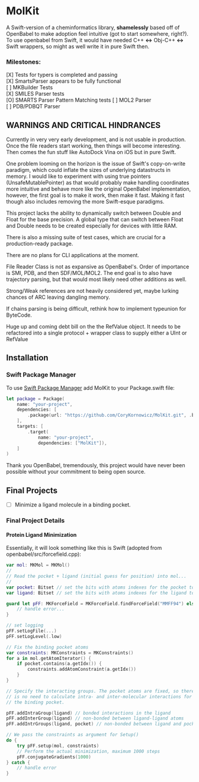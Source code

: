 # MolKit

A Swift-version of a cheminformatics library, __shamelessly__ based off of OpenBabel to make adoption feel intuitive (got to start somewhere, right?).
To use openbabel from Swift, it would have needed C++ __<->__ Obj-C++ __<->__ Swift wrappers, so might as well write it in pure Swift then.  

### Milestones:  
[X]  Tests for typers is completed and passing   
[X]  SmartsParser appears to be fully functional   
[ ]  MKBuilder Tests   
[X]  SMILES Parser tests  
[O]  SMARTS Parser Pattern Matching tests
[ ]  MOL2 Parser   
[ ]  PDB/PDBQT Parser   

## WARNINGS AND CRITICAL HINDRANCES   

Currently in very very early development, and is not usable in production. Once the file readers start working, then things will become interesting. Then comes the fun stuff like AutoDock Vina on iOS but in pure Swift.

One problem looming on the horizon is the issue of Swift's copy-on-write paradigm, which could inflate the sizes of underlying datastructs in memory. I would like to experiment with using true pointers (UnsafeMutablePointer) as that would probably make handling coordinates more intuitive and behave more like the original OpenBabel implementation, however, the first goal is to make it work, then make it fast. Making it fast though also includes removing the more Swift-esque paradigms. 

This project lacks the ability to dynamically switch between Double and Float for the base precision. A global type that can switch between Float and Double needs to be created especially for devices with little RAM. 

There is also a missing suite of test cases, which are crucial for a production-ready package.  

There are no plans for CLI applications at the moment.

File Reader Class is not as expansive as OpenBabel's. Order of importance is SMI, PDB, and then SDF/MOL/MOL2. The end goal is to also have trajectory parsing, but that would most likely need other additions as well.

Strong/Weak references are not heavily considered yet, maybe lurking chances of ARC leaving dangling memory. 

If chains parsing is being difficult, rethink how to implement typeunion for ByteCode.

Huge up and coming debt bill on the the RefValue object. It needs to be refactored into a single protocol + wrapper class to supply either a UInt or RefValue 

## Installation
### Swift Package Manager
To use [Swift Package Manager](https://swift.org/package-manager/) add MolKit to your Package.swift file: 
```swift
let package = Package(
    name: "your-project",
    dependencies: [
        .package(url: "https://github.com/CoryKornowicz/MolKit.git", .branchItem("main")),
    ],
    targets: [
        .target(
            name: "your-project",
            dependencies: ["MolKit"]),
    ]
)
```


Thank you OpenBabel, tremendously, this project would have never been possible without your commitment to 
being open source. 

## Final Projects ## 
- [ ] Minimize a ligand molecule in a binding pocket.

### Final Project Details ### 
#### Protein Ligand Minimization ####
Essentially, it will look something like this is Swift (adopted from openbabel/src/forcefield.cpp): 
```swift
var mol: MKMol = MKMol()
//
// Read the pocket + ligand (initial guess for position) into mol...
//
var pocket: Bitset // set the bits with atoms indexes for the pocket to 1...
var ligand: Bitset // set the bits with atoms indexes for the ligand to 1...

guard let pFF: MKForceField = MKForceField.findForceField("MMFF94") else { 
    // handle error...
}

// set logging 
pFF.setLogFile(...)
pFF.setLogLevel(.low)

// Fix the binding pocket atoms
var constraints: MKConstraints = MKConstraints()
for a in mol.getAtomIterator() { 
    if pocket.contains(a.getIdx()) { 
        constraints.addAtomConstraint(a.getIdx())
    }
}

// Specify the interacting groups. The pocket atoms are fixed, so there
// is no need to calculate intra- and inter-molecular interactions for
// the binding pocket.

pFF.addIntraGroup(ligand) // bonded interactions in the ligand
pFF.addInterGroup(ligand) // non-bonded between ligand-ligand atoms
pFF.addIntrGroups(ligand, pocket) // non-bonded between ligand and pocket atoms

// We pass the constraints as argument for Setup()
do {
    try pFF.setup(mol, constraints)
    // Perform the actual minimization, maximum 1000 steps
    pFF.conjugateGradients(1000)
} catch { 
    // handle error
}

```
